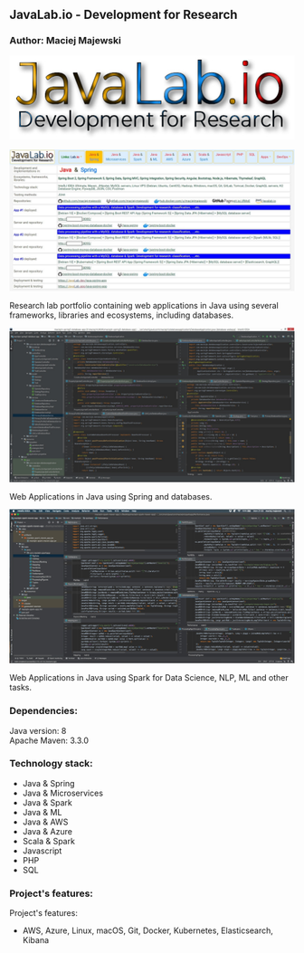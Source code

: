 ## JavaLab.io - Development for Research

### Author: Maciej Majewski


![JavaLab.io](/images/javalab.io.jpg)


![Research lab portfolio containing web applications in Java using several frameworks, libraries and ecosystems, including databases](/images/java-lab-apps.jpg)

Research lab portfolio containing web applications in Java using several frameworks, libraries and ecosystems, including databases. 

![Web Applications in Java using Spring and databases](/images/SpringWebApp-databaseapp-controllers-beans.jpg)

Web Applications in Java using Spring and databases.

![Web Applications in Java using Spark for Data Science, NLP, ML and other tasks](/images/java-spark-apps.jpg)

Web Applications in Java using Spark for Data Science, NLP, ML and other tasks.

### Dependencies:
Java version: 8 <br />
Apache Maven: 3.3.0

### Technology stack:
* Java & Spring
* Java & Microservices
* Java & Spark
* Java & ML
* Java & AWS
* Java & Azure
* Scala & Spark
* Javascript
* PHP
* SQL

### Project's features: 
Project's features:
* AWS, Azure, Linux, macOS, Git, Docker, Kubernetes, Elasticsearch, Kibana

